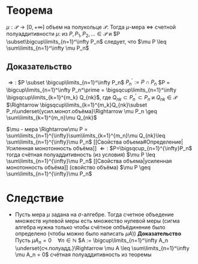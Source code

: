 # Теорема
$\mu: \mathcal{P} \to [0, +\infty]$ объем на полукольце $\mathcal{P}$. 
Тогда $\mu$-мера 
$\iff$ 
счетной полуаддитивности $\mu$:
из $P, P_1, P_2, ... \in \mathcal{P}$ и $P \subset\bigcup\limits_{n=1}^\infty P_n$ следует, что $\mu P \leq \sum\limits_{n=1}^\infty \mu P_n$ 
## Доказательство
$\Rightarrow:$ $P \subset \bigcup\limits_{n=1}^\infty P_n$    $P^\prime_n := P \cap P_n$     $P = \bigcup\limits_{n=1}^\infty P_n^\prime = \bigsqcup\limits_{n=1}^\infty \bigsqcup\limits_{k=1}^{m_k} Q_{nk}$, где $Q_{nk} \subset P_n^\prime \subset P_n$ и $Q_{nk} \in \mathcal{P}$ 
$\Rightarrow \bigsqcup\limits_{k=1}^{m_k}Q_{nk}\subset P_n\underset{усил.монот.объёма}\Rightarrow \mu P_n \geq \sum\limits_{k=1}^{m_n}\mu Q_{nk}$

$\mu - мера \Rightarrow\mu P = \sum\limits_{n=1}^{\infty}\sum\limits_{k=1}^{m_n}\mu Q_{nk}\leq \sum\limits_{n=1}^{\infty}\mu P_n$
[[Свойства объема#Определение|Усиленная монотонность объёма]]
$\Leftarrow:$ $P=\bigsqcup_{n=1}^{\infty}P_n$ тогда счётная полуаддитивность (из условия) $\mu P \leq \sum\limits_{n=1}^{\infty}\mu P_n$ [[Свойства объема|усиленная монотонность объёма]] (свойство объёма) $\mu P \geq \sum\limits_{n=1}^{\infty}\mu P_n$
# Следствие
+ Пусть мера $\mu$ задана на $\sigma$-алгебре. Тогда счетное объедение множеств нулевой меры есть множество нулевой меры (сигма алгебра нужна только чтобы счётное опбъёдинение было определено (чтобы можно было написать $\mu A$))
  **Доказательство** Пусть $\mu A_n = 0 \quad \forall n \in \mathbb{N}$    $A := \bigcup\limits_{n=1}^\infty A_n \underset{сч.полуадд.}\Rightarrow \mu A \leq \sum\limits_{n=1}^\infty \mu A_n = 0$ 
  счётная полуаддитивность из теоремы
